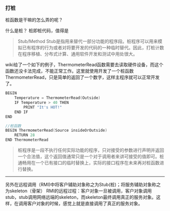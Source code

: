 ### 打桩

桩函数是干嘛的怎么弄的呢？

什么是桩？
桩即桩代码，值得是
> Stub/Method Stub是指用来替代一部分功能的程序段。桩程序可以用来模拟已有程序的行为或者对将要开发的代码的一种临时替代。因此，打桩计数在程序移植、分布式计算、通用软件开发和测试中用处很大。

wiki给了一个如下的例子，ThermometerRead函数需要去读取硬件设备，而这个函数还没卡法完成，不能正常工作。这里就使用开发了一个桩函数ThermometerRead，只是简单的返回了一个数字，这样主程序就可以正常开发了。
```cpp
BEGIN
    Temperature = ThermometerRead(Outside)
    IF Temperature > 40 THEN
        PRINT "It's HOT!"
    END IF
END

//桩函数
BEGIN ThermometerRead(Source insideOrOutside)
    RETURN 28
END ThermometerRead
```

> 桩程序是一段不执行任何实际功能的程序，只对接受的参数进行声明并返回一个合法值，这个返回值通常只是一个对于调用者来讲可接受的值即可。桩通畅用在一个已有接口的临时替换上，实际的接口程序在未来再对桩函数进行替换。

---

另外在远程调用（RMI)中将客户辅助对象称之为Stub(桩)；将服务辅助对象称之为skeleton（骨架）
RMI的远程过程：客户对象一旦被调用，客户对象调用stub，stub调用网络远端的skeleton，而skeleton最终调用真正的服务对象。这样，在调用客户对象的时候，感觉上就是直接调用了真正的服务对象。


